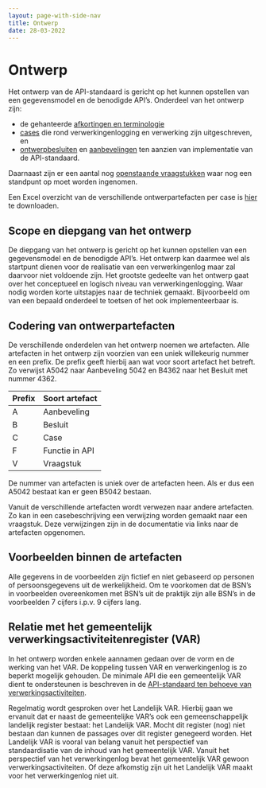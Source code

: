 ```yaml
---
layout: page-with-side-nav
title: Ontwerp
date: 28-03-2022
---
```


# Ontwerp
Het ontwerp van de API-standaard is gericht op het kunnen opstellen van een gegevensmodel en de benodigde API’s. Onderdeel van het ontwerp zijn: 
- de gehanteerde [afkortingen en terminologie](../ontwerp/terminologie.md)
- [cases](./ontwerp/ontwerpcases.md) die rond verwerkingenlogging en verwerking zijn uitgeschreven, en
- [ontwerpbesluiten](./ontwerp/ontwerpbesluiten.md) en [aanbevelingen](./ontwerp/aanbevelingen.md) ten aanzien van implementatie van de API-standaard.

Daarnaast zijn er een aantal nog [openstaande vraagstukken](./ontwerp/vraagstukken.md) waar nog een standpunt op moet worden ingenomen.

Een Excel overzicht van de verschillende ontwerpartefacten per case is [hier](./ontwerp/artefacten/Artefacten_en_Cases.xlsx) te downloaden.

## Scope en diepgang van het ontwerp
De diepgang van het ontwerp is gericht op het kunnen opstellen van een gegevensmodel en de benodigde API’s. Het ontwerp kan daarmee wel als startpunt dienen voor de realisatie van een verwerkingenlog maar zal daarvoor niet voldoende zijn. Het grootste gedeelte van het ontwerp gaat over het conceptueel en logisch niveau van verwerkingenlogging. Waar nodig worden korte uitstapjes naar de techniek gemaakt. Bijvoorbeeld om van een bepaald onderdeel te toetsen of het ook implementeerbaar is.

## Codering van ontwerpartefacten
De verschillende onderdelen van het ontwerp noemen we artefacten. Alle artefacten in het ontwerp zijn voorzien van een uniek willekeurig nummer en een prefix. De prefix geeft hierbij aan wat voor soort artefact het betreft. Zo verwijst A5042 naar Aanbeveling 5042 en B4362 naar het Besluit met nummer 4362.

| Prefix | Soort artefact |
|--|--|
| A	| Aanbeveling |
| B	| Besluit |
| C	| Case |
| F	| Functie in API |
| V	| Vraagstuk |

De nummer van artefacten is uniek over de artefacten heen. Als er dus een A5042 bestaat kan er geen B5042 bestaan. 

Vanuit de verschillende artefacten wordt verwezen naar andere artefacten. Zo kan in een casebeschrijving een verwijzing worden gemaakt naar een vraagstuk. Deze verwijzingen zijn in de documentatie via links naar de artefacten opgenomen.

## Voorbeelden binnen de artefacten
Alle gegevens in de voorbeelden zijn fictief en niet gebaseerd op personen of persoonsgegevens uit de werkelijkheid. Om te voorkomen dat de BSN’s in voorbeelden overeenkomen met BSN’s uit de praktijk zijn alle BSN’s in de voorbeelden 7 cijfers i.p.v. 9 cijfers lang.

## Relatie met het gemeentelijk verwerkingsactiviteitenregister (VAR)
In het ontwerp worden enkele aannamen gedaan over de vorm en de werking van het VAR. De koppeling tussen VAR en verwerkingenlog is zo beperkt mogelijk gehouden. De minimale API die een gemeentelijk VAR dient te ondersteunen is beschreven in de [API-standaard ten behoeve van verwerkingsactiviteiten](https://github.com/VNG-Realisatie/gemma-verwerkingsactiviteiten).

Regelmatig wordt gesproken over het Landelijk VAR. Hierbij gaan we ervanuit dat er naast de gemeentelijke VAR’s ook een gemeenschappelijk landelijk register bestaat: het Landelijk VAR. Mocht dit register (nog) niet bestaan dan kunnen de passages over dit register genegeerd worden. Het Landelijk VAR is vooral van belang vanuit het perspectief van standaardisatie van de inhoud van het gemeentelijk VAR. Vanuit het perspectief van het verwerkingenlog bevat het gemeentelijk VAR gewoon verwerkingsactiviteiten. Of deze afkomstig zijn uit het Landelijk VAR maakt voor het verwerkingenlog niet uit. 

